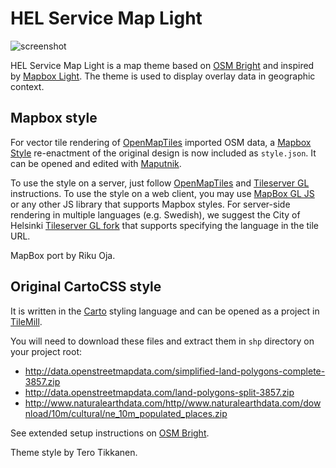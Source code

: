 HEL Service Map Light
==========

![screenshot](https://raw.githubusercontent.com/terotic/hel-service-map-light/master/screenshot.png)

HEL Service Map Light is a map theme based on [OSM Bright][] and inspired by [Mapbox Light][]. 
The theme is used to display overlay data in geographic context.

Mapbox style
------------

For vector tile rendering of [OpenMapTiles][] imported OSM data, a [Mapbox Style][] re-enactment of the
original design is now included as `style.json`. It can be opened
and edited with [Maputnik][].

[OpenMapTiles]: https://github.com/openmaptiles/openmaptiles
[MapBox Style]: https://docs.mapbox.com/mapbox-gl-js/style-spec/
[Maputnik]: https://maputnik.github.io/
[Tileserver GL]: https://github.com/klokantech/tileserver-gl
[MapBox GL JS]: https://openmaptiles.org/docs/website/mapbox-gl-js/

To use the style on a server, just follow [OpenMapTiles][] and [Tileserver GL][] instructions. To use the
style on a web client, you may use [MapBox GL JS][] or any other JS library that supports Mapbox styles. 
For server-side rendering in multiple languages (e.g. Swedish), we suggest the City of Helsinki
[Tileserver GL fork](https://github.com/City-of-Helsinki/tileserver-gl) that supports specifying the
language in the tile URL.

MapBox port by Riku Oja.

Original CartoCSS style
-----------------------

It is written in the [Carto][] styling language
and can be opened as a project in [TileMill][].

[Carto]: http://github.com/mapbox/carto/
[TileMill]: http://tilemill.com/
[Mapbox Light]: https://www.mapbox.com/maps/light-dark/
[OSM Bright]: https://github.com/mapbox/osm-bright
[Mapnik]: https://github.com/mapnik/mapnik

You will need to download these files and extract them in `shp` directory on your project root:

* http://data.openstreetmapdata.com/simplified-land-polygons-complete-3857.zip
* http://data.openstreetmapdata.com/land-polygons-split-3857.zip
* http://www.naturalearthdata.com/http//www.naturalearthdata.com/download/10m/cultural/ne_10m_populated_places.zip

See extended setup instructions on [OSM Bright][].

Theme style by Tero Tikkanen.
